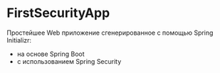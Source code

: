 # FirstSecurityApp

Простейшее Web приложение сгенерированное с помощью Spring Initializr:
- на основе Spring Boot
- с использованием Spring Security
